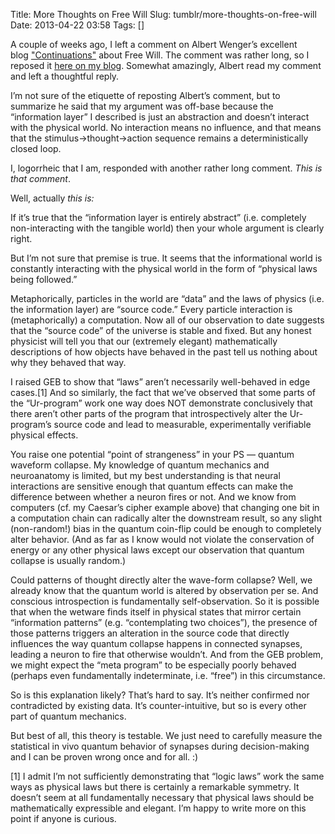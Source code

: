 Title: More Thoughts on Free Will
Slug: tumblr/more-thoughts-on-free-will
Date: 2013-04-22 03:58
Tags: []

<p>A couple of weeks ago, I left a comment on Albert Wenger&#8217;s excellent blog <a href="http://continuations.com/" target="_blank">"Continuations"</a> about Free Will. The comment was rather long, so I reposed it <a href="http://rogueleaderr.com/post/46948814545/is-free-will-a-buffer-overflow" target="_blank">here on my blog</a>. Somewhat amazingly, Albert read my comment and left a thoughtful reply.</p>
<p>I&#8217;m not sure of the etiquette of reposting Albert&#8217;s comment, but to summarize he said that my argument was off-base because the &#8220;information layer&#8221; I described is just an abstraction and doesn&#8217;t interact with the physical world. No interaction means no influence, and that means that the stimulus-&gt;thought-&gt;action sequence remains a deterministically closed loop.</p>
<p>I, logorrheic that I am, responded with another rather long comment. <em>This is that comment</em>.</p>
<p>Well, actually <em>this is:</em></p>
<p>If it&#8217;s true that the &#8220;information layer is entirely abstract&#8221; (i.e. completely non-interacting with the tangible world) then your whole argument is clearly right.</p>
<p>But I&#8217;m not sure that premise is true. It seems that the informational world is constantly interacting with the physical world in the form of &#8220;physical laws being followed.&#8221;</p>
<p>Metaphorically, particles in the world are &#8220;data&#8221; and the laws of physics (i.e. the information layer) are &#8220;source code.&#8221; Every particle interaction is (metaphorically) a computation. Now all of our observation to date suggests that the &#8220;source code&#8221; of the universe is stable and fixed. But any honest physicist will tell you that our (extremely elegant) mathematically descriptions of how objects have behaved in the past tell us nothing about why they behaved that way.</p>
<p>I raised GEB to show that &#8220;laws&#8221; aren&#8217;t necessarily well-behaved in edge cases.[1] And so similarly, the fact that we&#8217;ve observed that some parts of the &#8220;Ur-program&#8221; work one way does NOT demonstrate conclusively that there aren&#8217;t other parts of the program that introspectively alter the Ur-program&#8217;s source code and lead to measurable, experimentally verifiable physical effects.</p>
<p>You raise one potential &#8220;point of strangeness&#8221; in your PS &#8212; quantum waveform collapse. My knowledge of quantum mechanics and neuroanatomy is limited, but my best understanding is that neural interactions are sensitive enough that quantum effects can make the difference between whether a neuron fires or not. And we know from computers (cf. my Caesar&#8217;s cipher example above) that changing one bit in a computation chain can radically alter the downstream result, so any slight (non-random!) bias in the quantum coin-flip could be enough to completely alter behavior. (And as far as I know would not violate the conservation of energy or any other physical laws except our observation that quantum collapse is usually random.)</p>
<p>Could patterns of thought directly alter the wave-form collapse? Well, we already know that the quantum world is altered by observation per se. And conscious introspection is fundamentally self-observation. So it is possible that when the wetware finds itself in physical states that mirror certain &#8220;information patterns&#8221; (e.g. &#8220;contemplating two choices&#8221;), the presence of those patterns triggers an alteration in the source code that directly influences the way quantum collapse happens in connected synapses, leading a neuron to fire that otherwise wouldn&#8217;t. And from the GEB problem, we might expect the &#8220;meta program&#8221; to be especially poorly behaved (perhaps even fundamentally indeterminate, i.e. &#8220;free&#8221;) in this circumstance.</p>
<p>So is this explanation likely? That&#8217;s hard to say. It&#8217;s neither confirmed nor contradicted by existing data. It&#8217;s counter-intuitive, but so is every other part of quantum mechanics.</p>
<p>But best of all, this theory is testable. We just need to carefully measure the statistical in vivo quantum behavior of synapses during decision-making and I can be proven wrong once and for all. :)</p>
<p>[1] I admit I&#8217;m not sufficiently demonstrating that &#8220;logic laws&#8221; work the same ways as physical laws but there is certainly a remarkable symmetry. It doesn&#8217;t seem at all fundamentally necessary that physical laws should be mathematically expressible and elegant. I&#8217;m happy to write more on this point if anyone is curious.</p>
